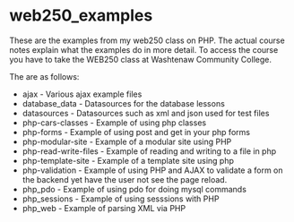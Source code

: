 # web250_examples
These are the examples from my web250 class on PHP.  The actual course notes explain what the examples do in more detail.  To access the course you have to take the WEB250 class at Washtenaw Community College.

The are as follows:

* ajax - Various ajax example files
* database_data - Datasources for the database lessons
* datasources - Datasources such as xml and json used for test files
* php-cars-classes - Example of using php classes
* php-forms - Example of using post and get in your php forms
* php-modular-site - Example of a modular site using PHP
* php-read-write-files - Example of reading and writing to a file in php
* php-template-site - Example of a template site using php
* php-validation - Example of using PHP and AJAX to validate a form on the backend yet have the user not see the page reload.
* php_pdo - Example of using pdo for doing mysql commands
* php_sessions - Example of using sesssions with PHP
* php_web - Example of parsing XML via PHP

